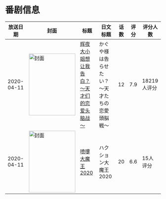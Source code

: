 # 番剧信息

|放送日期|封面|标题|日文标题|话数|评分|评分人数|
|---|---|---|---|---|---|---|
|2020-04-11|<img src="//lain.bgm.tv/pic/cover/c/36/16/293049_0e0re.jpg" alt="封面" style="width:150px;height:200px;object-fit:cover;">|[辉夜大小姐想让我告白？～天才们的恋爱头脑战～](https://bangumi.tv/subject/293049)|かぐや様は告らせたい？～天才たちの恋愛頭脳戦～|12|7.9|18219人评分|
|2020-04-11|<img src="//lain.bgm.tv/pic/cover/c/26/40/299687_PcTSy.jpg" alt="封面" style="width:150px;height:200px;object-fit:cover;">|[喷嚏大魔王2020](https://bangumi.tv/subject/299687)|ハクション大魔王2020|20|6.6|15人评分|
